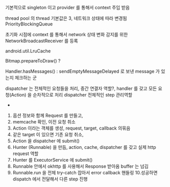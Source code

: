 



기본적으로 singleton 이고 provider 를 통해서 context 주입 받음

thread pool 의 thread 기본값은 3, 네트워크 상태에 따라 변경됨
PriorityBlockingQueue


초기화 시점에 context 를 통해서 network 상태 변화 감지를 위한 NetworkBroadcastReceiver 를 등록

android.util.LruCache

Bitmap.prepareToDraw() ?


Handler.hasMessages() : sendEmptyMessageDelayed 로 보낸 message 가 있는지 체크하는 군

dispatcher 는 전체적인 요청들을 처리, 중간 연결자 역할?, handler 를 갖고 모든 요청(Action) 을 순차적으로 처리
dispatcher 전체적인 step 관리역할

-

1. 옵션 정보와 함께 Request 를 만들고, 
2. memcache 확인, 이전 요청 취소
3. Action 이라는 객체를 생성, request, target, callback 의묶음
4. 같은 target 이 있으면 기존 요청 취소, 
5. Action 을 dispatcher 에 submit()
6. Hunter (Runnable) 을 만듬, action, cache, dispatcher 를 갖고 실제 http request 역할
7. Hunter 를 ExecutorService 에 submit()
8. Runnable 안에서 okhttp 를 사용해서 Response 받아옴 buffer 는 넘김
9. Runnable.run 을 전체 try-catch 잡아서 error callback 핸들링
10.성공하면 dispatch 에서 전달해서 다른 step 진행  


<!--stackedit_data:
eyJoaXN0b3J5IjpbMjEwMTM4NTQxNSwtNDAyNjI3NjIwLDEwOT
MxOTgwMzQsMTE3ODc2MDAzNywtMTIwMzAyNDU5NV19
-->
